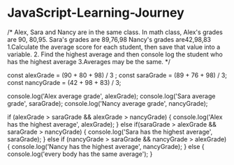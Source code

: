 # JavaScript-Learning-Journey
/*
Alex, Sara and Nancy are in the same class.
In math class, Alex's grades are 90, 80,95.
Sara's grades are 89,76,98
Nancy's grades are42,98,83
1.Calculate the average score for each student, then save that value
into a variable.
2. Find the highest average and then console log the student who has
the highest average
3.Averages may be the same.
*/

const alexGrade = (90 + 80 + 98) / 3 ;
const saraGrade = (89 + 76 + 98) / 3;
const nancyGrade = (42 + 98 + 83) / 3;

console.log('Alex average grade', alexGrade);
console.log('Sara average grade', saraGrade);
console.log('Nancy average grade', nancyGrade);

if (alexGrade > saraGrade && alexGrade > nancyGrade) {
   console.log('Alex has the highest average', alexGrade);
} else if(saraGrade > alexGrade && saraGrade > nancyGrade) {
   console.log('Sara has the highest average', saraGrade);
} else if (nancyGrade > saraGrade && nancyGrade > alexGrade) {
   console.log('Nancy has the highest average', nancyGrade);
} else {
   console.log('every body has the same average');
}
